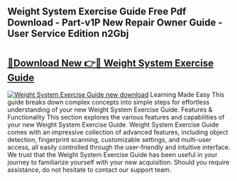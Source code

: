 ## Weight System Exercise Guide Free Pdf Download - Part-v1P New Repair Owner Guide - User Service Edition n2Gbj

# <h2><a href="http://bc66783.oget.top/?id=Weight+System+Exercise+Guide">🔗Download New 👉🔴 Weight System Exercise Guide</a></h2>

[![Weight System Exercise Guide new download](https://i.imgur.com/5g1atiW.png)](http://bc66783.oget.top/?id=Weight+System+Exercise+Guide)
Learning Made Easy This guide breaks down complex concepts into simple steps for effortless understanding of your new Weight System Exercise Guide. Features & Functionality This section explores the various features and capabilities of your new Weight System Exercise Guide. Weight System Exercise Guide comes with an impressive collection of advanced features, including object detection, fingerprint scanning, customizable settings, and multi-user access, all easily controlled through the user-friendly and intuitive interface. We trust that the Weight System Exercise Guide has been useful in your journey to familiarize yourself with your new acquisition. Should you require assistance, do not hesitate to contact our support team.
